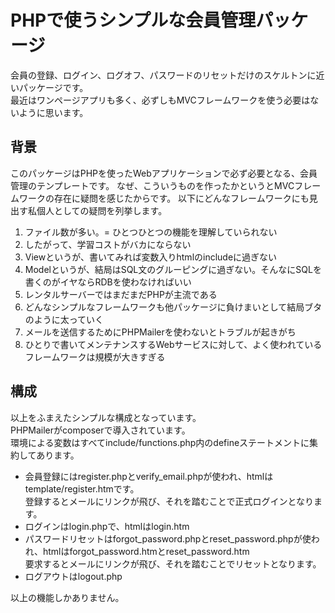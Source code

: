 # PHPで使うシンプルな会員管理パッケージ

会員の登録、ログイン、ログオフ、パスワードのリセットだけのスケルトンに近いパッケージです。\
最近はワンページアプリも多く、必ずしもMVCフレームワークを使う必要はないように思います。

## 背景
このパッケージはPHPを使ったWebアプリケーションで必ず必要となる、会員管理のテンプレートです。
なぜ、こういうものを作ったかというとMVCフレームワークの存在に疑問を感じたからです。
以下にどんなフレームワークにも見出す私個人としての疑問を列挙します。

1. ファイル数が多い。= ひとつひとつの機能を理解していられない
1. したがって、学習コストがバカにならない
1. Viewというが、書いてみれば変数入りhtmlのincludeに過ぎない
1. Modelというが、結局はSQL文のグルーピングに過ぎない。そんなにSQLを書くのがイヤならRDBを使わなければいい
1. レンタルサーバーではまだまだPHPが主流である
1. どんなシンプルなフレームワークも他パッケージに負けまいとして結局ブタのように太っていく
1. メールを送信するためにPHPMailerを使わないとトラブルが起きがち
1. ひとりで書いてメンテナンスするWebサービスに対して、よく使われているフレームワークは規模が大きすぎる

## 構成
以上をふまえたシンプルな構成となっています。\
PHPMailerがcomposerで導入されています。\
環境による変数はすべてinclude/functions.php内のdefineステートメントに集約してあります。

* 会員登録にはregister.phpとverify_email.phpが使われ、htmlはtemplate/register.htmです。\
登録するとメールにリンクが飛び、それを踏むことで正式ログインとなります。
* ログインはlogin.phpで、htmlはlogin.htm
* パスワードリセットはforgot_password.phpとreset_password.phpが使われ、htmlはforgot_password.htmとreset_password.htm　\
要求するとメールにリンクが飛び、それを踏むことでリセットとなります。
* ログアウトはlogout.php

以上の機能しかありません。
